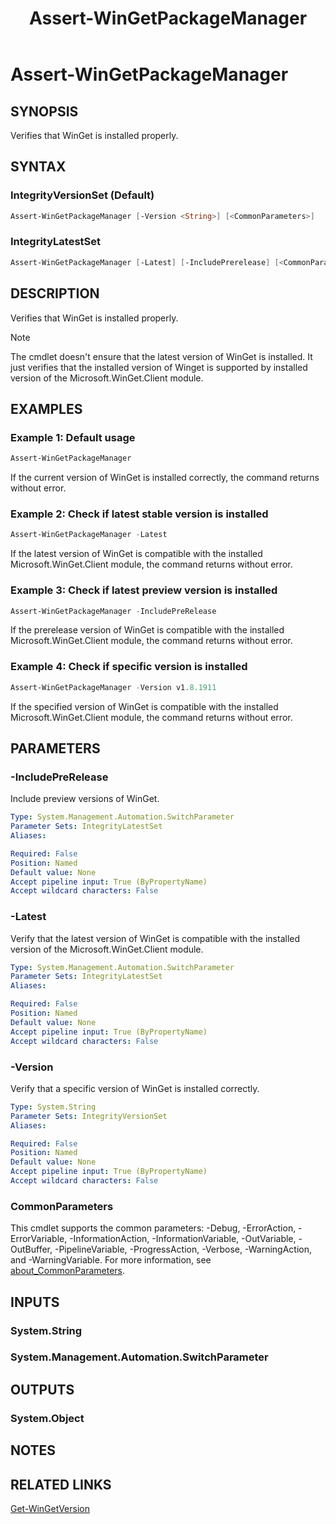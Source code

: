 ﻿---
external help file: Microsoft.WinGet.Client.Cmdlets.dll-Help.xml
Module Name: Microsoft.WinGet.Client
ms.date: 08/01/2024
online version:
schema: 2.0.0
title: Assert-WinGetPackageManager
---

# Assert-WinGetPackageManager

## SYNOPSIS

Verifies that WinGet is installed properly.

## SYNTAX

### IntegrityVersionSet (Default)

```powershell
Assert-WinGetPackageManager [-Version <String>] [<CommonParameters>]
```

### IntegrityLatestSet

```powershell
Assert-WinGetPackageManager [-Latest] [-IncludePrerelease] [<CommonParameters>]
```

## DESCRIPTION

Verifies that WinGet is installed properly.

> [!NOTE]
> The cmdlet doesn't ensure that the latest version of WinGet is installed. It just verifies that
> the installed version of Winget is supported by installed version of the Microsoft.WinGet.Client
> module.

## EXAMPLES

### Example 1: Default usage

```powershell
Assert-WinGetPackageManager
```

If the current version of WinGet is installed correctly, the command returns without error.

### Example 2: Check if latest stable version is installed

```powershell
Assert-WinGetPackageManager -Latest
```

If the latest version of WinGet is compatible with the installed Microsoft.WinGet.Client module, the
command returns without error.

### Example 3: Check if latest preview version is installed

```powershell
Assert-WinGetPackageManager -IncludePreRelease
```

If the prerelease version of WinGet is compatible with the installed Microsoft.WinGet.Client module,
the command returns without error.

### Example 4: Check if specific version is installed

```powershell
Assert-WinGetPackageManager -Version v1.8.1911
```

If the specified version of WinGet is compatible with the installed Microsoft.WinGet.Client module,
the command returns without error.

## PARAMETERS

### -IncludePreRelease

Include preview versions of WinGet.

```yaml
Type: System.Management.Automation.SwitchParameter
Parameter Sets: IntegrityLatestSet
Aliases:

Required: False
Position: Named
Default value: None
Accept pipeline input: True (ByPropertyName)
Accept wildcard characters: False
```

### -Latest

Verify that the latest version of WinGet is compatible with the installed version of the
Microsoft.WinGet.Client module.

```yaml
Type: System.Management.Automation.SwitchParameter
Parameter Sets: IntegrityLatestSet
Aliases:

Required: False
Position: Named
Default value: None
Accept pipeline input: True (ByPropertyName)
Accept wildcard characters: False
```

### -Version

Verify that a specific version of WinGet is installed correctly.

```yaml
Type: System.String
Parameter Sets: IntegrityVersionSet
Aliases:

Required: False
Position: Named
Default value: None
Accept pipeline input: True (ByPropertyName)
Accept wildcard characters: False
```

### CommonParameters

This cmdlet supports the common parameters: -Debug, -ErrorAction, -ErrorVariable,
-InformationAction, -InformationVariable, -OutVariable, -OutBuffer, -PipelineVariable,
-ProgressAction, -Verbose, -WarningAction, and -WarningVariable. For more information, see
[about_CommonParameters](http://go.microsoft.com/fwlink/?LinkID=113216).

## INPUTS

### System.String

### System.Management.Automation.SwitchParameter

## OUTPUTS

### System.Object

## NOTES

## RELATED LINKS

[Get-WinGetVersion](Get-WinGetVersion.md)
